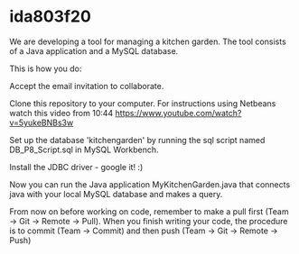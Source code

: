 # ida803f20

We are developing a tool for managing a kitchen garden. The tool consists of a Java application and a MySQL database.

This is how you do:

Accept the email invitation to collaborate.

Clone this repository to your computer. For instructions using Netbeans watch this video from 10:44 https://www.youtube.com/watch?v=5yukeBNBs3w

Set up the database 'kitchengarden' by running the sql script named DB_P8_Script.sql in MySQL Workbench.

Install the JDBC driver - google it! :)

Now you can run the Java application MyKitchenGarden.java that connects java with your local MySQL database and makes a query.

From now on before working on code, remember to make a pull first (Team -> Git -> Remote -> Pull).
When you finish writing your code, the procedure is to commit (Team -> Commit) and then push (Team -> Git -> Remote -> Push)
